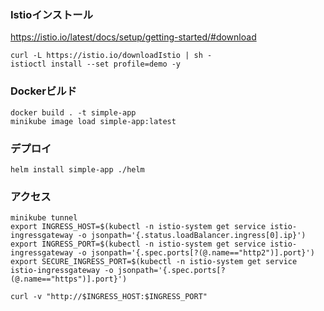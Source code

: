 ### Istioインストール

https://istio.io/latest/docs/setup/getting-started/#download

```
curl -L https://istio.io/downloadIstio | sh -
istioctl install --set profile=demo -y
```


### Dockerビルド

```
docker build . -t simple-app
minikube image load simple-app:latest 
```

### デプロイ

```
helm install simple-app ./helm
```

### アクセス

```
minikube tunnel
export INGRESS_HOST=$(kubectl -n istio-system get service istio-ingressgateway -o jsonpath='{.status.loadBalancer.ingress[0].ip}')
export INGRESS_PORT=$(kubectl -n istio-system get service istio-ingressgateway -o jsonpath='{.spec.ports[?(@.name=="http2")].port}')
export SECURE_INGRESS_PORT=$(kubectl -n istio-system get service istio-ingressgateway -o jsonpath='{.spec.ports[?(@.name=="https")].port}')

curl -v "http://$INGRESS_HOST:$INGRESS_PORT"
```
